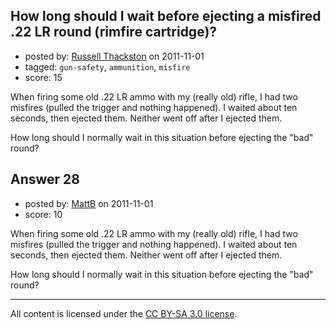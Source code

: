 ## How long should I wait before ejecting a misfired .22 LR round (rimfire cartridge)?

- posted by: [Russell Thackston](https://stackexchange.com/users/-1/44-russell-thackston) on 2011-11-01
- tagged: `gun-safety`, `ammunition`, `misfire`
- score: 15

When firing some old .22 LR ammo with my (really old) rifle, I had two misfires (pulled the trigger and nothing happened). I waited about ten seconds, then ejected them. Neither went off after I ejected them.

How long should I normally wait in this situation before ejecting the "bad" round?


## Answer 28

- posted by: [MattB](https://stackexchange.com/users/-1/24-mattb) on 2011-11-01
- score: 10

When firing some old .22 LR ammo with my (really old) rifle, I had two misfires (pulled the trigger and nothing happened). I waited about ten seconds, then ejected them. Neither went off after I ejected them.

How long should I normally wait in this situation before ejecting the "bad" round?



---

All content is licensed under the [CC BY-SA 3.0 license](https://creativecommons.org/licenses/by-sa/3.0/).
